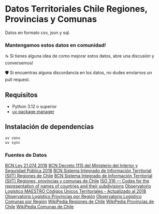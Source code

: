 # Datos Territoriales Chile Regiones, Provincias y Comunas

Datos en formato csv, json y sql.

### Mantengamos estos datos en comunidad! 

☕ Si tienes alguna idea de como mejorar estos datos, abre una discusión y conversemos!

🛡️ Si encuentras alguna discordancia en los datos, no dudes enviarnos un pull request.

## Requisitos

- Python 3.12 o superior
- [uv package manager](https://docs.astral.sh/uv/) 

## Instalación de dependencias

```bash
uv venv
uv sync
```

### Fuentes de Datos

[BCN Ley 21.074 2018](https://www.bcn.cl/leychile/navegar?idNorma=1115064)
[BCN Decreto 1115 del Ministerio del Interior y Seguridad Pública 2018](https://www.bcn.cl/leychile/navegar?idNorma=1123248)
[BCN Sistema Integrado de Información Territorial (SIIT) Regiones de Chile](https://www.bcn.cl/siit/nuestropais/regiones)
[BCN Sistema Integrado de Información Territorial (SIIT) Regiones, provincias y comunas de Chile](https://www.bcn.cl/siit/nuestropais_29_01_2021/regiones_provincias_comunas_bak.htm)
[ISO 316 — Codes for the representation of names of countries and their subdivisions](https://www.iso.org/obp/ui/#iso:code:3166:CL)
[Observatorio Logístico MAESTRO Códigos Únicos Territoriales - Actualizado al 2018](https://datos.observatoriologistico.cl/dataviews/262940/maestro-codigos-unicos-territoriales-actualizado-al-2018/)
[Observatorio Logístico Provincias por Región](https://datos.observatoriologistico.cl/dataviews/244278/provincias-por-region/)
[Observatorio Logístico Comunas por Región](https://datos.observatoriologistico.cl/dataviews/244276/comunas-por-region/)
[WikiPedia Regiones de Chile](https://es.wikipedia.org/wiki/Regiones_de_Chile)
[WikiPedia Provincias de Chile](https://es.wikipedia.org/wiki/Anexo:Provincias_de_Chile)
[WikiPedia Comunas de Chile](https://es.wikipedia.org/wiki/Anexo:Comunas_de_Chile)